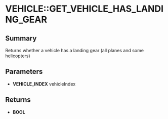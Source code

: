 # VEHICLE::GET_VEHICLE_HAS_LANDING_GEAR

## Summary
Returns whether a vehicle has a landing gear (all planes and some helicopters)

## Parameters
* **VEHICLE_INDEX** vehicleIndex

## Returns
* **BOOL**